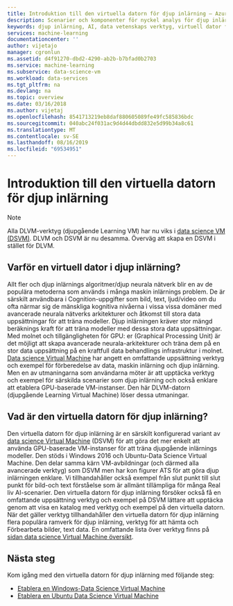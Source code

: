 ```yaml
---
title: Introduktion till den virtuella datorn för djup inlärning – Azure | Microsoft Docs
description: Scenarier och komponenter för nyckel analys för djup inlärning Virtual Machines.
keywords: djup inlärning, AI, data vetenskaps verktyg, virtuell dator för data vetenskap, verktyg för data vetenskap, Linux data science
services: machine-learning
documentationcenter: ''
author: vijetajo
manager: cgronlun
ms.assetid: d4f91270-dbd2-4290-ab2b-b7bfad0b2703
ms.service: machine-learning
ms.subservice: data-science-vm
ms.workload: data-services
ms.tgt_pltfrm: na
ms.devlang: na
ms.topic: overview
ms.date: 03/16/2018
ms.author: vijetaj
ms.openlocfilehash: 8541713219eb8daf880605089fe49fc585836bdc
ms.sourcegitcommit: 040abc24f031ac9d4d44dbdd832e5d99b34a8c61
ms.translationtype: MT
ms.contentlocale: sv-SE
ms.lasthandoff: 08/16/2019
ms.locfileid: "69534951"
---
```

# <a name="introduction-to-the-deep-learning-virtual-machine"></a>Introduktion till den virtuella datorn för djup inlärning

> [!NOTE]
> Alla DLVM-verktyg (djupgående Learning VM) har nu viks i [data science VM (DSVM)](dsvm-tools-overview.md). DLVM och DSVM är nu desamma. Överväg att skapa en DSVM i stället för DLVM.

## <a name="why-deep-learning-virtual-machine"></a>Varför en virtuell dator i djup inlärning? 

Allt fler och djup inlärnings algoritmer/djup neurala nätverk blir en av de populära metoderna som används i många maskin inlärnings problem. De är särskilt användbara i Cognition-uppgifter som bild, text, ljud/video om du ofta närmar sig de mänskliga kognitiva nivåerna i vissa vissa domäner med avancerade neurala nätverks arkitekturer och åtkomst till stora data uppsättningar för att träna modeller. Djup inlärningen kräver stor mängd beräknings kraft för att träna modeller med dessa stora data uppsättningar. Med molnet och tillgängligheten för GPU: er (Graphical Processing Unit) är det möjligt att skapa avancerade neurala-arkitekturer och träna dem på en stor data uppsättning på en kraftfull data behandlings infrastruktur i molnet.  [Data science Virtual Machine](overview.md) har angett en omfattande uppsättning verktyg och exempel för förberedelse av data, maskin inlärning och djup inlärning. Men en av utmaningarna som användarna möter är att upptäcka verktyg och exempel för särskilda scenarier som djup inlärning och också enklare att etablera GPU-baserade VM-instanser. Den här DLVM-datorn (djupgående Learning Virtual Machine) löser dessa utmaningar. 

## <a name="what-is-deep-learning-virtual-machine"></a>Vad är den virtuella datorn för djup inlärning? 
Den virtuella datorn för djup inlärning är en särskilt konfigurerad variant av [data science Virtual Machine](overview.md) (DSVM) för att göra det mer enkelt att använda GPU-baserade VM-instanser för att träna djupgående inlärnings modeller. Den stöds i Windows 2016 och Ubuntu-Data Science Virtual Machine.  Den delar samma kärn VM-avbildningar (och därmed alla avancerade verktyg) som DSVM men har kon figurer ATS för att göra djup inlärningen enklare. Vi tillhandahåller också exempel från slut punkt till slut punkt för bild-och text förståelse som är allmänt tillämpliga för många Real liv AI-scenarier. Den virtuella datorn för djup inlärning försöker också få en omfattande uppsättning verktyg och exempel på DSVM lättare att upptäcka genom att visa en katalog med verktyg och exempel på den virtuella datorn. När det gäller verktyg tillhandahåller den virtuella datorn för djup inlärning flera populära ramverk för djup inlärning, verktyg för att hämta och Förbearbeta bilder, text data. En omfattande lista över verktyg finns på [sidan data science Virtual Machine översikt](overview.md#whats-included-in-the-data-science-vm). 

## <a name="next-steps"></a>Nästa steg

Kom igång med den virtuella datorn för djup inlärning med följande steg:

* [Etablera en Windows-Data Science Virtual Machine](provision-vm.md)
* [Etablera en Ubuntu Data Science Virtual Machine](dsvm-ubuntu-intro.md)

